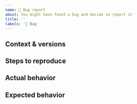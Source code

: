 ```yaml
---
name: 🐛 Bug report
about: You might have found a bug and decide to report it
title: ''
labels: '🐛 Bug'
---
```


## Context & versions
<!-- Explain your setup and what versions have been used. -->

## Steps to reproduce
<!--
  1. Prepared x
  2. Started y
  3. Submitted z

  If not reproducible, describe the steps you took as you remember it.
-->

## Actual behavior
<!-- A description of the (reproducible) outcome. -->

## Expected behavior
<!-- A description of what you expect to happen instead. -->

